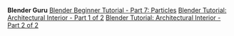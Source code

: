 **Blender Guru**
[Blender Beginner Tutorial - Part 7: Particles](https://www.youtube.com/watch?v=4_niVFliJ0E)
[Blender Tutorial: Architectural Interior - Part 1 of 2](https://www.youtube.com/watch?v=p5q_P8WQegQ)
[Blender Tutorial: Architectural Interior - Part 2 of 2](https://www.youtube.com/watch?v=I685JGTCpCU)